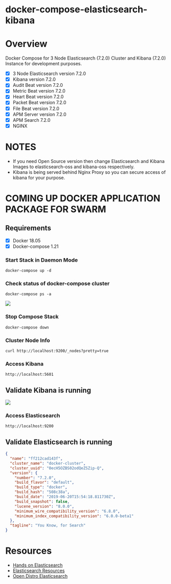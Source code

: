 # **docker-compose-elasticsearch-kibana**

# **Overview**
Docker Compose for 3 Node Elasticsearch (7.2.0) Cluster and Kibana (7.2.0) Instance for development purposes.

- [x] 3 Node Elasticsearch version 7.2.0
- [x] Kibana version 7.2.0
- [x] Audit Beat version 7.2.0
- [x] Metric Beat version 7.2.0
- [x] Heart Beat version 7.2.0
- [x] Packet Beat version 7.2.0
- [x] File Beat version 7.2.0
- [x] APM Server version 7.2.0
- [x] APM Search 7.2.0
- [x] NGINX

# **NOTES**
- If you need Open Source version then change Elasticsearch and Kibana Images to elasticsearch-oss and kibana-oss respectively.
- Kibana is being served behind Nginx Proxy so you can secure access of kibana for your purpose.

# **COMING UP DOCKER APPLICATION PACKAGE FOR SWARM**

## **Requirements**
- [x] Docker 18.05
- [x] Docker-compose 1.21

### **Start Stack in Daemon Mode**
```
docker-compose up -d
```

### **Check status of docker-compose cluster**
```
docker-compose ps -a
```
![](images/dockerps.png)


### **Stop Compose Stack**
```
docker-compose down
```

### **Cluster Node Info**
```
curl http://localhost:9200/_nodes?pretty=true
```

### **Access Kibana**
```
http://localhost:5601
```

## **Validate Kibana is running**
![](images/kibana.png)

### **Access Elasticsearch**
```
http://localhost:9200
```
## **Validate Elasticsearch is running**
```json
{
  "name": "ff212cad143f",
  "cluster_name": "docker-cluster",
  "cluster_uuid": "0ecH5OZBS02odQeZSZip-Q",
  "version": {
    "number": "7.2.0",
    "build_flavor": "default",
    "build_type": "docker",
    "build_hash": "508c38a",
    "build_date": "2019-06-20T15:54:18.811730Z",
    "build_snapshot": false,
    "lucene_version": "8.0.0",
    "minimum_wire_compatibility_version": "6.8.0",
    "minimum_index_compatibility_version": "6.0.0-beta1"
  },
  "tagline": "You Know, for Search"
}
```

# **Resources**
* [Hands on Elasticsearch](https://medium.com/@maxy_ermayank/hands-on-elasticsearch-8fa59d8aebfc)
* [Elasticsearch Resources](https://medium.com/@maxy_ermayank/elasticsearch-resources-27d24f01c1dc)
* [Open Distro Elasticsearch](https://medium.com/@maxy_ermayank/tl-dr-aws-open-distro-elasticsearch-fc642f0e592a)
